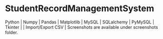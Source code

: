 # StudentRecordManagementSystem
Python | Numpy | Pandas | Matplotlib | MySQL | SQLalchemy | PyMySQL | Tkinter | | Import/Export CSV | 
Screenshots are available under screenshots folder.
